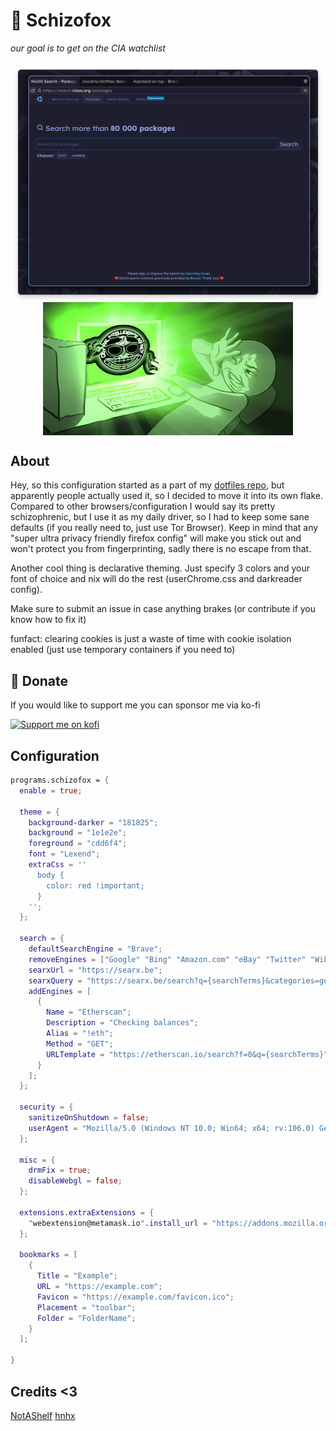 # 🥑 Schizofox
*our goal is to get on the CIA watchlist*

<p align="center">
<img src="../assets/ss.png" alt="screenshot" width="600" align="center" />  
<img src="../assets/glowie.jpg" alt="screenshot" width="400" align="center" />  
</p>

## About
Hey, so this configuration started as a part of my [dotfiles repo](https://github.com/sioodmy/dotfiles), but apparently people actually used it, so I decided to move it into its own flake.
Compared to other browsers/configuration I would say its pretty schizophrenic, but I use it as my daily driver, so I had to keep some sane defaults (if you really need to, just use Tor Browser).
Keep in mind that any "super ultra privacy friendly firefox config" will make you stick out and won't protect you from fingerprinting, sadly there is no escape from that.

Another cool thing is declarative theming. Just specify 3 colors and your font of choice and nix will do the rest (userChrome.css and darkreader config). 

Make sure to submit an issue in case anything brakes (or contribute if you know how to fix it)

funfact: clearing cookies is just a waste of time with cookie isolation enabled (just use temporary containers if you need to)
## 💛 Donate

If you would like to support me you can sponsor me via ko-fi

<a href="https://ko-fi.com/sioodmy"><img src="https://ko-fi.com/img/githubbutton_sm.svg" alt="Support me on kofi" /> </a>

## Configuration
```nix
programs.schizofox = {
  enable = true;

  theme = {
    background-darker = "181825";
    background = "1e1e2e";
    foreground = "cdd6f4";
    font = "Lexend";
    extraCss = ''
      body {
        color: red !important;
      }
    '';
  };

  search = {
    defaultSearchEngine = "Brave";
    removeEngines = ["Google" "Bing" "Amazon.com" "eBay" "Twitter" "Wikipedia"];
    searxUrl = "https://searx.be";
    searxQuery = "https://searx.be/search?q={searchTerms}&categories=general";
    addEngines = [
      {
        Name = "Etherscan";
        Description = "Checking balances";
        Alias = "!eth";
        Method = "GET";
        URLTemplate = "https://etherscan.io/search?f=0&q={searchTerms}";
      }
    ];
  };
  
  security = {
    sanitizeOnShutdown = false;
    userAgent = "Mozilla/5.0 (Windows NT 10.0; Win64; x64; rv:106.0) Gecko/20100101 Firefox/106.0";
  };

  misc = {
    drmFix = true;
    disableWebgl = false;
  };
  
  extensions.extraExtensions = {
    "webextension@metamask.io".install_url = "https://addons.mozilla.org/firefox/downloads/latest/ether-metamask/latest.xpi";
  };

  bookmarks = [
    {
      Title = "Example";
      URL = "https://example.com";
      Favicon = "https://example.com/favicon.ico";
      Placement = "toolbar";
      Folder = "FolderName";
    }
  ];

}
```



## Credits <3
[NotAShelf](https://github.com/NotAShelf)
[hnhx](https://github.com/hnhx)
